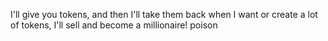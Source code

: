 I'll give you tokens, and then I'll take them back when I want or create a lot of tokens, I'll sell and become a millionaire! poison
